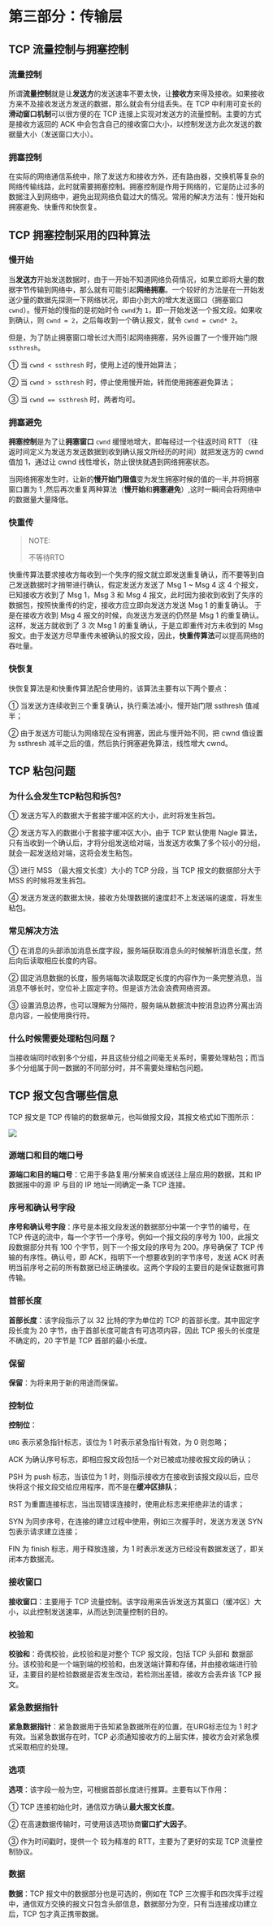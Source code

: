 # 第三部分：传输层

## TCP 流量控制与拥塞控制

### 流量控制

所谓**流量控制**就是让**发送方**的发送速率不要太快，让**接收方**来得及接收。如果接收方来不及接收发送方发送的数据，那么就会有分组丢失。在 TCP 中利用可变长的**滑动窗口机制**可以很方便的在 TCP 连接上实现对发送方的流量控制。主要的方式是接收方返回的 ACK 中会包含自己的接收窗口大小，以控制发送方此次发送的数据量大小（发送窗口大小）。

### 拥塞控制

在实际的网络通信系统中，除了发送方和接收方外，还有路由器，交换机等复杂的网络传输线路，此时就需要拥塞控制。拥塞控制是作用于网络的，它是防止过多的数据注入到网络中，避免出现网络负载过大的情况。常用的解决方法有：慢开始和拥塞避免、快重传和快恢复。





## TCP 拥塞控制采用的四种算法

### 慢开始

当**发送方**开始发送数据时，由于一开始不知道网络负荷情况，如果立即将大量的数据字节传输到网络中，那么就有可能引起**网络拥塞**。一个较好的方法是在一开始发送少量的数据先探测一下网络状况，即由小到大的增大发送窗口（拥塞窗口 `cwnd`）。慢开始的慢指的是初始时令 `cwnd`为 `1`，即一开始发送一个报文段。如果收到确认，则 `cwnd = 2`，之后每收到一个确认报文，就令 `cwnd = cwnd* 2`。

但是，为了防止拥塞窗口增长过大而引起网络拥塞，另外设置了一个慢开始门限 `ssthresh`。

① 当 `cwnd < ssthresh` 时，使用上述的慢开始算法；

② 当 `cwnd > ssthresh` 时，停止使用慢开始，转而使用拥塞避免算法；

③ 当 `cwnd == ssthresh` 时，两者均可。

### 拥塞避免

**拥塞控制**是为了让**拥塞窗口** `cwnd` 缓慢地增大，即每经过一个往返时间 RTT （往返时间定义为发送方发送数据到收到确认报文所经历的时间）就把发送方的 cwnd 值加 1，通过让 cwnd 线性增长，防止很快就遇到网络拥塞状态。

当网络拥塞发生时，让新的**慢开始门限值**变为发生拥塞时候的值的一半,并将拥塞窗口置为 1 ,然后再次重复两种算法（**慢开始**和**拥塞避免**）,这时一瞬间会将网络中的数据量大量降低。

### 快重传

> NOTE: 
>
> 不等待RTO

快重传算法要求接收方每收到一个失序的报文就立即发送重复确认，而不要等到自己发送数据时才捎带进行确认，假定发送方发送了 Msg 1 ~ Msg 4 这 4 个报文，已知接收方收到了 Msg 1，Msg 3 和 Msg 4 报文，此时因为接收到收到了失序的数据包，按照快重传的约定，接收方应立即向发送方发送 Msg 1 的重复确认。 于是在接收方收到 Msg 4 报文的时候，向发送方发送的仍然是 Msg 1 的重复确认。这样，发送方就收到了 3 次 Msg 1 的重复确认，于是立即重传对方未收到的 Msg 报文。由于发送方尽早重传未被确认的报文段，因此，**快重传算法**可以提高网络的吞吐量。

### 快恢复

快恢复算法是和快重传算法配合使用的，该算法主要有以下两个要点：

① 当发送方连续收到三个重复确认，执行乘法减小，慢开始门限 ssthresh 值减半；

② 由于发送方可能认为网络现在没有拥塞，因此与慢开始不同，把 cwnd 值设置为 ssthresh 减半之后的值，然后执行拥塞避免算法，线性增大 cwnd。

## TCP 粘包问题

### 为什么会发生TCP粘包和拆包?

① 发送方写入的数据大于套接字缓冲区的大小，此时将发生拆包。

② 发送方写入的数据小于套接字缓冲区大小，由于 TCP 默认使用 Nagle 算法，只有当收到一个确认后，才将分组发送给对端，当发送方收集了多个较小的分组，就会一起发送给对端，这将会发生粘包。

③ 进行 MSS （最大报文长度）大小的 TCP 分段，当 TCP 报文的数据部分大于 MSS 的时候将发生拆包。

④ 发送方发送的数据太快，接收方处理数据的速度赶不上发送端的速度，将发生粘包。

### 常见解决方法

① 在消息的头部添加消息长度字段，服务端获取消息头的时候解析消息长度，然后向后读取相应长度的内容。

② 固定消息数据的长度，服务端每次读取既定长度的内容作为一条完整消息，当消息不够长时，空位补上固定字符。但是该方法会浪费网络资源。

③ 设置消息边界，也可以理解为分隔符，服务端从数据流中按消息边界分离出消息内容，一般使用换行符。

### 什么时候需要处理粘包问题？

当接收端同时收到多个分组，并且这些分组之间毫无关系时，需要处理粘包；而当多个分组属于同一数据的不同部分时，并不需要处理粘包问题。

## TCP 报文包含哪些信息

TCP 报文是 TCP 传输的的数据单元，也叫做报文段，其报文格式如下图所示：

![](./1612460289-ImAroH-TCP报文格式.png)

### 源端口和目的端口号

**源端口和目的端口号**：它用于多路复用/分解来自或送往上层应用的数据，其和 IP 数据报中的源 IP 与目的 IP 地址一同确定一条 TCP 连接。

### 序号和确认号字段

**序号和确认号字段**：序号是本报文段发送的数据部分中第一个字节的编号，在 TCP 传送的流中，每一个字节一个序号。例如一个报文段的序号为 100，此报文段数据部分共有 100 个字节，则下一个报文段的序号为 200。序号确保了 TCP 传输的有序性。确认号，即 ACK，指明下一个想要收到的字节序号，发送 ACK 时表明当前序号之前的所有数据已经正确接收。这两个字段的主要目的是保证数据可靠传输。

### 首部长度

**首部长度**：该字段指示了以 32 比特的字为单位的 TCP 的首部长度。其中固定字段长度为 20 字节，由于首部长度可能含有可选项内容，因此 TCP 报头的长度是不确定的，20 字节是 TCP 首部的最小长度。

### 保留

**保留**：为将来用于新的用途而保留。

### 控制位

**控制位**：

`URG` 表示紧急指针标志，该位为 1 时表示紧急指针有效，为 0 则忽略；

ACK 为确认序号标志，即相应报文段包括一个对已被成功接收报文段的确认；

PSH 为 push 标志，当该位为 1 时，则指示接收方在接收到该报文段以后，应尽快将这个报文段交给应用程序，而不是在**缓冲区排队**； 

RST 为重置连接标志，当出现错误连接时，使用此标志来拒绝非法的请求；

SYN 为同步序号，在连接的建立过程中使用，例如三次握手时，发送方发送 SYN 包表示请求建立连接；

FIN 为 finish 标志，用于释放连接，为 1 时表示发送方已经没有数据发送了，即关闭本方数据流。

### 接收窗口

**接收窗口**：主要用于 TCP 流量控制。该字段用来告诉发送方其窗口（缓冲区）大小，以此控制发送速率，从而达到流量控制的目的。

### 校验和

**校验和**：奇偶校验，此校验和是对整个 TCP 报文段，包括 TCP 头部和 数据部分。该校验和是一个端到端的校验和，由发送端计算和存储，并由接收端进行验证，主要目的是检验数据是否发生改动，若检测出差错，接收方会丢弃该 TCP 报文。

### 紧急数据指针

**紧急数据指针**：紧急数据用于告知紧急数据所在的位置，在URG标志位为 1 时才有效。当紧急数据存在时，TCP 必须通知接收方的上层实体，接收方会对紧急模式采取相应的处理。

### 选项

**选项**：该字段一般为空，可根据首部长度进行推算。主要有以下作用：

① TCP 连接初始化时，通信双方确认**最大报文长度**。

② 在高速数据传输时，可使用该选项协商**窗口扩大因子**。

③ 作为时间戳时，提供一个 较为精准的 RTT，主要为了更好的实现 TCP 流量控制协议。

### 数据

**数据**：TCP 报文中的数据部分也是可选的，例如在 TCP 三次握手和四次挥手过程中，通信双方交换的报文只包含头部信息，数据部分为空，只有当连接成功建立后，TCP 包才真正携带数据。

